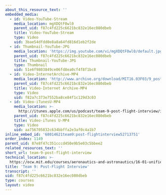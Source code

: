 ```yaml
---
about_this_resource_text: ''
embedded_media:
  - id: Video-YouTube-Stream
    media_location: mgXDQtF0wl0
    parent_uid: f87c4fd225c6621bc832e16ec080dbeb
    title: Video-YouTube-Stream
    type: Video
    uid: 3bae54dfdd0e8a8a64fd816d1eb2f2de
  - id: Thumbnail-YouTube-JPG
    media_location: 'https://img.youtube.com/vi/mgXDQtF0wl0/default.jpg'
    parent_uid: f87c4fd225c6621bc832e16ec080dbeb
    title: Thumbnail-YouTube-JPG
    type: Thumbnail
    uid: 51e6f9803849ce06fd8ea0cf4f8f1bc8
  - id: Video-InternetArchive-MP4
    media_location: 'http://www.archive.org/download/MIT16.03F03/9_post-220k.mp4'
    parent_uid: f87c4fd225c6621bc832e16ec080dbeb
    title: Video-Internet Archive-MP4
    type: Video
    uid: f82a7c373e7552ba8ce84f1c129d3c03
  - id: Video-iTunesU-MP4
    media_location: >-
      http://itunes.apple.com/us/podcast/team-9-post-flight-interview/id354868963?i=80690312
    parent_uid: f87c4fd225c6621bc832e16ec080dbeb
    title: Video-iTunes U-MP4
    type: Video
    uid: aa756705832c634bbffa2e3af0c4a1b7
inline_embed_id: '68014621team9:post-flightinterview52713751'
order_index: 1149
parent_uid: 87e8f47c351cccd450e9b5e03c5bbee2
related_resources_text: ''
short_url: team-9-post-flight-interview
technical_location: >-
  https://ocw.mit.edu/courses/aeronautics-and-astronautics/16-01-unified-engineering-i-ii-iii-iv-fall-2005-spring-2006/systems-labs-04/team-9-post-flight-interview
title: 'Team 9: Post-Flight Interview'
transcript: ''
uid: f87c4fd225c6621bc832e16ec080dbeb
type: courses
layout: video
---
```


